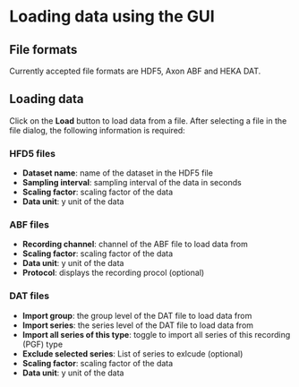 # Loading data using the GUI

## File formats

Currently accepted file formats are HDF5, Axon ABF and HEKA DAT.

## Loading data

Click on the **Load** button to load data from a file. After selecting a file in the file dialog, the following information is required:

### HFD5 files

- **Dataset name**: name of the dataset in the HDF5 file
- **Sampling interval**: sampling interval of the data in seconds
- **Scaling factor**: scaling factor of the data
- **Data unit**: y unit of the data

### ABF files

- **Recording channel**: channel of the ABF file to load data from
- **Scaling factor**: scaling factor of the data
- **Data unit**: y unit of the data
- **Protocol**: displays the recording procol (optional)


### DAT files

- **Import group**: the group level of the DAT file to load data from
- **Import series**: the series level of the DAT file to load data from
- **Import all series of this type**: toggle to import all series of this recording (PGF) type
- **Exclude selected series**: List of series to exlcude (optional)
- **Scaling factor**: scaling factor of the data
- **Data unit**: y unit of the data
